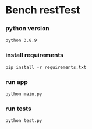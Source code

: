 # Bench restTest

### python version
```
python 3.8.9
```
### install requirements
```
pip install -r requirements.txt
```
### run app
```commandline
python main.py
```
### run tests
```commandline
python test.py
```
